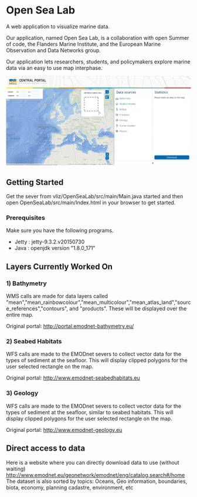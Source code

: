 # Open Sea Lab

A web application to visualize marine data.

Our application, named Open Sea Lab, is a collaboration with open Summer of code, the Flanders Marine Institute, and the European Marine Observation and Data Networks group. 

Our application lets researchers, students, and policymakers explore marine data via an easy to use map interphase. 

<img src="README_screenshot.png" alt="My cool logo"/>


## Getting Started

Get the sever from vliz/OpenSeaLab/src/main/Main.java started and then open OpenSeaLab/src/main/Index.html in your browser to get started. 

### Prerequisites

Make sure you have the following programs.

* Jetty : jetty-9.3.2.v20150730
* Java : openjdk version "1.8.0_171" 


## Layers Currently Worked On

### 1) Bathymetry

WMS calls are made for data layers called "mean","mean_rainbowcolour","mean_multicolour","mean_atlas_land","source_references","contours", and "products". These will be displayed over the entire map.

Original portal: http://portal.emodnet-bathymetry.eu/

### 2) Seabed Habitats

WFS calls are made to the EMODnet severs to collect vector data for the types of sediment at the seafloor. This will display clipped polygons for the user selected rectangle on the map.

Original portal: http://www.emodnet-seabedhabitats.eu

### 3) Geology

WFS calls are made to the EMODnet severs to collect vector data for the types of sediment at the seafloor, similar to seabed habitats. This will display clipped polygons for the user selected rectangle on the map.

Original portal: http://www.emodnet-geology.eu

## Direct access to data
Here is a website where you can directly download data to use (without waiting)
http://www.emodnet.eu/geonetwork/emodnet/eng/catalog.search#/home
The dataset is also sorted  by topics: Oceans, Geo information, boundaries, biota, economy, planning cadastre, environment, etc


